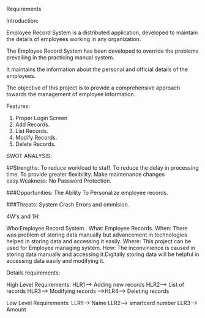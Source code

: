Requirements

Introduction:

Employee Record System is a distributed application, developed to maintain the details of employees working in any organization.

The Employee Record System has been developed to override the problems prevailing in the practicing manual system.

It maintains the information about the personal and official details of the employees.

The objective of this project is to provide a comprehensive approach towards the management of employee information.

Features:

1. Proper Login Screen
2. Add Records.
3. List Records.
4. Modify Records.
5. Delete Records.



SWOT ANALYSIS:

##Strengths: To reduce workload to staff. To reduce the delay in processing time. To provide greater flexibility. Make maintenance changes easy.Weakness: No Password Protection.

###Opportunities: The Ability To Personalize employee records.

###Threats: System Crash Errors and ommision.

4W's and 1H:

Who:Employee Record System . What: Employee Records. When: There was problem of storing data manually but advancement in technologies helped in storing data and accessing it easily. Where: This project can be used for Employee managing system. How: The inconvinience is caused in storing data manually and accessing it.Digitally storing data will be helpful in accessing data easily and modifying it.

Details requirements:

High Level Requirements: HLR1--> Adding new records HLR2--> List of records HLR3--> Modifying records  -->HLR4--> Deleting records

Low Level Requirements: LLR1--> Name LLR2--> smartcard number LLR3--> Amount
